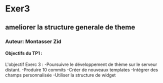 # Exer3
## ameliorer la structure generale de theme
### Auteur: Montasser Zid
#### Objectifs du TP1 :
L'objectif Exerc 3 :
    -Poursuivre le développement de thème sur le serveur distant.
    -Produire 10 commits
    -Créer de nouveaux templates 
    -Intégrer des champs personnalisée
    -Utiliser la structure de widget

